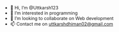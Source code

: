 - 👋 Hi, I’m @Uttkarsh123
- 👀 I’m interested in programming
- 💞️ I’m looking to collaborate on Web development
- 📫 Contact me on uttkarshdhiman02@gmail.com

<!---
Uttkarsh123/Uttkarsh123 is a ✨ special ✨ repository because its `README.md` (this file) appears on your GitHub profile.
You can click the Preview link to take a look at your changes.
--->
